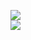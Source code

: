 [![](https://img.shields.io/badge/Made%20With-Github%20Spray-lightgrey.svg?style=for-the-badge&logo=github)](https://github.com/Annihil/github-spray#19951)  
[![](https://i.imgur.com/2DrTn0Z.gif)](https://github.com/Annihil/github-spray)